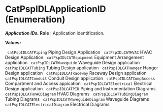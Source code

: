 # CatPspIDLApplicationID (Enumeration)

**_Application IDs._**
**Role** : Application identification.

**Values:**

` catPspIDLCATPiping`      Piping Design Application
` catPspIDLCATHVAC`      HVAC Design Application
` catPspIDLCATEquipment`      Equipment Arrangement application
` catPspIDLCATWaveguide`      Waveguide Design application
` catPspIDLCATTubing`      Tubing Design application
` catPspIDLCATHanger`      Hanger Design application
` catPspIDLCATRaceway`      Raceway Design application
` catPspIDLCATConduit`      Conduit Design application
` catPspIDLCATCompAccess`      Compartment and Access appication
` catPspIDLCATElectrical`      Electrical Design application
` catPspIDLCATPID`      Piping and Instrumentation Diagrams
` catPspIDLCATHVACDiagram`      HVAC Diagrams
` catPspIDLCATTubingDiagram`      Tubing Diagrams
` catPspIDLCATWaveguideDiagram`      Waveguide Diagrams
` catPspIDLCATElectricalDiagram`      Electrical Diagrams